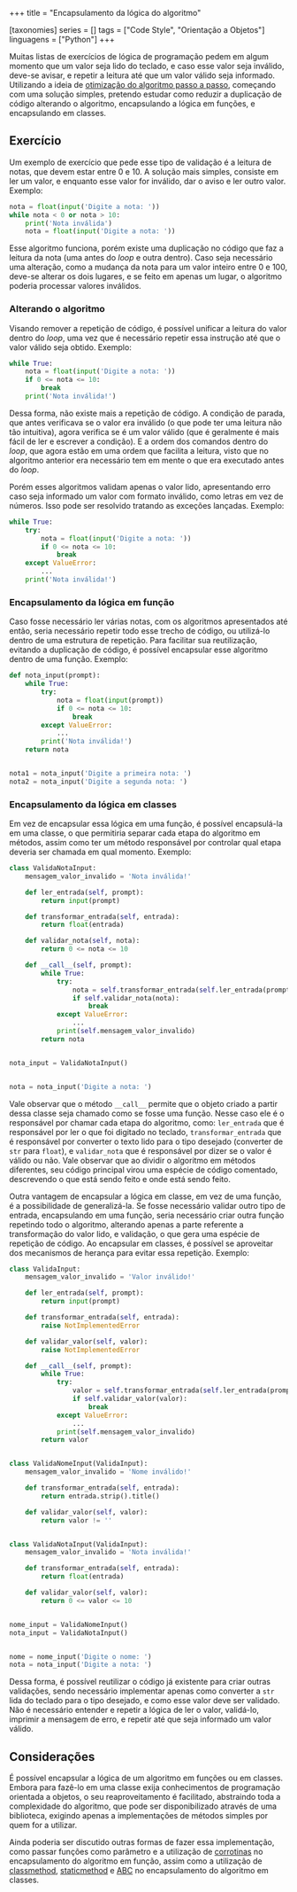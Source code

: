 +++
title = "Encapsulamento da lógica do algoritmo"

[taxonomies]
series = []
tags = ["Code Style", "Orientação a Objetos"]
linguagens = ["Python"]
+++

Muitas listas de exercícios de lógica de programação pedem em algum momento que um valor seja lido do teclado, e caso esse valor seja inválido, deve-se avisar, e repetir a leitura até que um valor válido seja informado. Utilizando a ideia de [otimização do algoritmo passo a passo](@/2021-02-03-otimizando-o-algoritmo/index.md), começando com uma solução simples, pretendo estudar como reduzir a duplicação de código alterando o algoritmo, encapsulando a lógica em funções, e encapsulando em classes.

## Exercício

Um exemplo de exercício que pede esse tipo de validação é a leitura de notas, que devem estar entre 0 e 10. A solução mais simples, consiste em ler um valor, e enquanto esse valor for inválido, dar o aviso e ler outro valor. Exemplo:

```python
nota = float(input('Digite a nota: '))
while nota < 0 or nota > 10:
    print('Nota inválida')
    nota = float(input('Digite a nota: '))
```

Esse algoritmo funciona, porém existe uma duplicação no código que faz a leitura da nota (uma antes do *loop* e outra dentro). Caso seja necessário uma alteração, como a mudança da nota para um valor inteiro entre 0 e 100, deve-se alterar os dois lugares, e se feito em apenas um lugar, o algoritmo poderia processar valores inválidos.

### Alterando o algoritmo

Visando remover a repetição de código, é possível unificar a leitura do valor dentro do *loop*, uma vez que é necessário repetir essa instrução até que o valor válido seja obtido. Exemplo:

```python
while True:
    nota = float(input('Digite a nota: '))
    if 0 <= nota <= 10:
        break
    print('Nota inválida!')
```

Dessa forma, não existe mais a repetição de código. A condição de parada, que antes verificava se o valor era inválido (o que pode ter uma leitura não tão intuitiva), agora verifica se é um valor válido (que é geralmente é mais fácil de ler e escrever a condição). E a ordem dos comandos dentro do *loop*, que agora estão em uma ordem que facilita a leitura, visto que no algoritmo anterior era necessário tem em mente o que era executado antes do *loop*.

Porém esses algoritmos validam apenas o valor lido, apresentando erro caso seja informado um valor com formato inválido, como letras em vez de números. Isso pode ser resolvido tratando as exceções lançadas. Exemplo:

```python
while True:
    try:
        nota = float(input('Digite a nota: '))
        if 0 <= nota <= 10:
            break
    except ValueError:
        ...
    print('Nota inválida!')
```

### Encapsulamento da lógica em função

Caso fosse necessário ler várias notas, com os algoritmos apresentados até então, seria necessário repetir todo esse trecho de código, ou utilizá-lo dentro de uma estrutura de repetição. Para facilitar sua reutilização, evitando a duplicação de código, é possível encapsular esse algoritmo dentro de uma função. Exemplo:

```python
def nota_input(prompt):
    while True:
        try:
            nota = float(input(prompt))
            if 0 <= nota <= 10:
                break
        except ValueError:
            ...
        print('Nota inválida!')
    return nota


nota1 = nota_input('Digite a primeira nota: ')
nota2 = nota_input('Digite a segunda nota: ')
```

### Encapsulamento da lógica em classes

Em vez de encapsular essa lógica em uma função, é possível encapsulá-la em uma classe, o que permitiria separar cada etapa do algoritmo em métodos, assim como ter um método responsável por controlar qual etapa deveria ser chamada em qual momento. Exemplo:

```python
class ValidaNotaInput:
    mensagem_valor_invalido = 'Nota inválida!'

    def ler_entrada(self, prompt):
        return input(prompt)

    def transformar_entrada(self, entrada):
        return float(entrada)

    def validar_nota(self, nota):
        return 0 <= nota <= 10

    def __call__(self, prompt):
        while True:
            try:
                nota = self.transformar_entrada(self.ler_entrada(prompt))
                if self.validar_nota(nota):
                    break
            except ValueError:
                ...
            print(self.mensagem_valor_invalido)
        return nota


nota_input = ValidaNotaInput()


nota = nota_input('Digite a nota: ')
```

Vale observar que o método `__call__` permite que o objeto criado a partir dessa classe seja chamado como se fosse uma função. Nesse caso ele é o responsável por chamar cada etapa do algoritmo, como: `ler_entrada` que é responsável por ler o que foi digitado no teclado, `transformar_entrada` que é responsável por converter o texto lido para o tipo desejado (converter de `str` para `float`), e `validar_nota` que é responsável por dizer se o valor é válido ou não. Vale observar que ao dividir o algoritmo em métodos diferentes, seu código principal virou uma espécie de código comentado, descrevendo o que está sendo feito e onde está sendo feito.

Outra vantagem de encapsular a lógica em classe, em vez de uma função, é a possibilidade de generalizá-la. Se fosse necessário validar outro tipo de entrada, encapsulando em uma função, seria necessário criar outra função repetindo todo o algoritmo, alterando apenas a parte referente a transformação do valor lido, e validação, o que gera uma espécie de repetição de código. Ao encapsular em classes, é possível se aproveitar dos mecanismos de herança para evitar essa repetição. Exemplo:

```python
class ValidaInput:
    mensagem_valor_invalido = 'Valor inválido!'

    def ler_entrada(self, prompt):
        return input(prompt)

    def transformar_entrada(self, entrada):
        raise NotImplementedError

    def validar_valor(self, valor):
        raise NotImplementedError

    def __call__(self, prompt):
        while True:
            try:
                valor = self.transformar_entrada(self.ler_entrada(prompt))
                if self.validar_valor(valor):
                    break
            except ValueError:
                ...
            print(self.mensagem_valor_invalido)
        return valor


class ValidaNomeInput(ValidaInput):
    mensagem_valor_invalido = 'Nome inválido!'

    def transformar_entrada(self, entrada):
        return entrada.strip().title()

    def validar_valor(self, valor):
        return valor != ''


class ValidaNotaInput(ValidaInput):
    mensagem_valor_invalido = 'Nota inválida!'

    def transformar_entrada(self, entrada):
        return float(entrada)

    def validar_valor(self, valor):
        return 0 <= valor <= 10


nome_input = ValidaNomeInput()
nota_input = ValidaNotaInput()


nome = nome_input('Digite o nome: ')
nota = nota_input('Digite a nota: ')
```

Dessa forma, é possível reutilizar o código já existente para criar outras validações, sendo necessário implementar apenas como converter a `str` lida do teclado para o tipo desejado, e como esse valor deve ser validado. Não é necessário entender e repetir a lógica de ler o valor, validá-lo, imprimir a mensagem de erro, e repetir até que seja informado um valor válido.

## Considerações

É possível encapsular a lógica de um algoritmo em funções ou em classes. Embora para fazê-lo em uma classe exija conhecimentos de programação orientada a objetos, o seu reaproveitamento é facilitado, abstraindo toda a complexidade do algoritmo, que pode ser disponibilizado através de uma biblioteca, exigindo apenas a implementações de métodos simples por quem for a utilizar.

Ainda poderia ser discutido outras formas de fazer essa implementação, como passar funções como parâmetro e a utilização de [corrotinas](https://docs.python.org/pt-br/3/library/asyncio-task.html) no encapsulamento do algoritmo em função, assim como a utilização de [classmethod](https://docs.python.org/pt-br/3/library/functions.html#classmethod), [staticmethod](https://docs.python.org/pt-br/3/library/functions.html#staticmethod) e [ABC](https://docs.python.org/pt-br/3/library/abc.html) no encapsulamento do algoritmo em classes.
